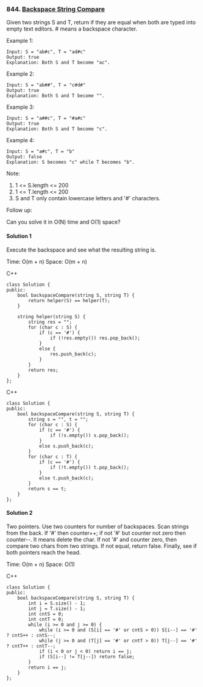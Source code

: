 ### 844\. [Backspace String Compare](https://leetcode.com/problems/backspace-string-compare/)

Given two strings S and T, return if they are equal when both are typed into empty text editors. # means a backspace character.

Example 1:
```
Input: S = "ab#c", T = "ad#c"
Output: true
Explanation: Both S and T become "ac".
```

Example 2:
```
Input: S = "ab##", T = "c#d#"
Output: true
Explanation: Both S and T become "".
```

Example 3:
```
Input: S = "a##c", T = "#a#c"
Output: true
Explanation: Both S and T become "c".
```

Example 4:
```
Input: S = "a#c", T = "b"
Output: false
Explanation: S becomes "c" while T becomes "b".
```
Note:

1. 1 <= S.length <= 200
2. 1 <= T.length <= 200
3. S and T only contain lowercase letters and '#' characters.

Follow up:

Can you solve it in O(N) time and O(1) space?

#### Solution 1

Execute the backspace and see what the resulting string is.

Time: O(m + n) 
Space: O(m + n)

C++

```
class Solution {
public:
    bool backspaceCompare(string S, string T) {
        return helper(S) == helper(T);
    }
    
    string helper(string S) {
        string res = "";
        for (char c : S) {
            if (c == '#') {
                if (!res.empty()) res.pop_back();
            }
            else {
                res.push_back(c);
            }
        }
        return res;
    }
};
```

C++

```
class Solution {
public:
    bool backspaceCompare(string S, string T) {
        string s = "", t = "";
        for (char c : S) {
            if (c == '#') {
                if (!s.empty()) s.pop_back();
            }
            else s.push_back(c);
        }
        for (char c : T) {
            if (c == '#') {
                if (!t.empty()) t.pop_back();
            }
            else t.push_back(c);
        }
        return s == t;
    }
};
```


#### Solution 2

Two pointers. Use two counters for number of backspaces.
Scan strings from the back. If '#' then counter++; if not '#' but counter not zero then counter--.
It means delete the char. If not '#' and counter zero, then compare two chars from two strings.
If not equal, return false. Finally, see if both pointers reach the head.

Time: O(m + n) 
Space: O(1)

C++

```
class Solution {
public:
    bool backspaceCompare(string S, string T) {
        int i = S.size() - 1;
        int j = T.size() - 1;
        int cntS = 0;
        int cntT = 0;
        while (i >= 0 and j >= 0) {
            while (i >= 0 and (S[i] == '#' or cntS > 0)) S[i--] == '#' ? cntS++ : cntS--;
            while (j >= 0 and (T[j] == '#' or cntT > 0)) T[j--] == '#' ? cntT++ : cntT--;
            if (i < 0 or j < 0) return i == j;
            if (S[i--] != T[j--]) return false;
        }
        return i == j;
    }
};
```

